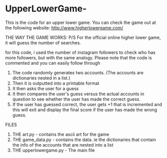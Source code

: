 # UpperLowerGame-
This is the code for an upper lower game. 
You can check the game out at the following website: http://www.higherlowergame.com/

THE WAY THE GAME WORKS:
P/S For the official online higher lower game, it will guess the number of searches. 

for this code, i used the number of instagram followers to check who has more followers, but with the same analogy. 
 Please note that the code is commented and you can easily follow through
 1. The code randomly generates two accounts. (The accounts are dictionaries nested in a list.)
 2. Then it is outputted into a printable format
 3. It then  asks the user for a guess 
 4. It then compares the user's guess versus the actual accounts in question to see whether the user has made the correct guess. 
 5. If the user has guessed correct, the user gets +1 that is incremented and this will exit and display the final score if the user has made the wrong guess. 
 
 FILES
 1. THE art.py - contains the ascii art for the game
 2. THE game_data.py - contains the data. ie the dictionaries that contain the info of the accounts that are nested into a list 
 3. THE upperlowergame.py - The main file 
